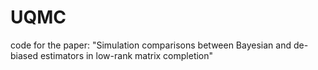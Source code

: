 # UQMC
code for the paper: "Simulation comparisons between Bayesian and de-biased estimators in low-rank matrix completion"
